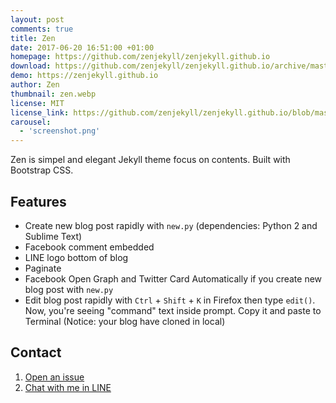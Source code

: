 ```yaml
---
layout: post
comments: true
title: Zen
date: 2017-06-20 16:51:00 +01:00
homepage: https://github.com/zenjekyll/zenjekyll.github.io
download: https://github.com/zenjekyll/zenjekyll.github.io/archive/master.zip
demo: https://zenjekyll.github.io
author: Zen
thumbnail: zen.webp
license: MIT
license_link: https://github.com/zenjekyll/zenjekyll.github.io/blob/master/LICENSE
carousel:
  - 'screenshot.png'
---
```


Zen is simpel and elegant Jekyll theme focus on contents. Built with Bootstrap CSS.

## Features

* Create new blog post rapidly with `new.py` (dependencies: Python 2 and Sublime Text)
* Facebook comment embedded
* LINE logo bottom of blog
* Paginate
* Facebook Open Graph and Twitter Card Automatically if you create new blog post with `new.py`
* Edit blog post rapidly with `Ctrl` + `Shift` + `K` in Firefox then type `edit()`. Now, you're seeing "command" text inside prompt. Copy it and paste to Terminal (Notice: your blog have cloned in local)

## Contact

1. [Open an issue](http://github.com/zenjekyll/zenjekyll.github.io/issues)
2. [Chat with me in LINE](http://line.me/ti/p/~mzaini30)
